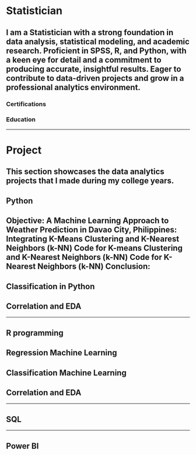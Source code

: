 # Statistician
I am a Statistician with a strong foundation in data analysis, statistical modeling, and academic research. Proficient in SPSS, R, and Python, with a keen eye for detail and a commitment to producing accurate, insightful results. Eager to contribute to data-driven projects and grow in a professional analytics environment.
---
### Certifications
### Education
***
# Project
This section showcases the data analytics projects that I made during my college years.
---
## Python
Objective:
A Machine Learning Approach to Weather Prediction in Davao City, Philippines: Integrating K-Means Clustering and K-Nearest Neighbors (k-NN)
Code for K-means Clustering and K-Nearest Neighbors (k-NN)
Code for K-Nearest Neighbors (k-NN)
Conclusion:
----
Classification in Python
---
Correlation and EDA
---
***
## R programming 
Regression Machine Learning
---
Classification Machine Learning 
---
Correlation and EDA
---
***
## SQL
***
## Power BI
